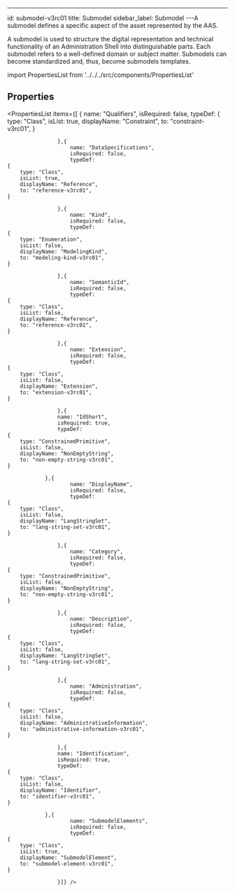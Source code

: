 --- 
id: submodel-v3rc01 
title: Submodel 
sidebar_label: Submodel 
---A submodel defines a specific aspect of the asset represented by the AAS.

<p>
A submodel is used to structure the digital representation and technical
functionality of an Administration Shell into distinguishable parts. Each submodel
refers to a well-defined domain or subject matter. Submodels can become
standardized and, thus, become submodels templates.
</p>

import PropertiesList from '../../../src/components/PropertiesList' 

## Properties 

<PropertiesList items={[ 
{
                        name: "Qualifiers",
                        isRequired: false,
                        typeDef: 
    {
        type: "Class",
        isList: true,
        displayName: "Constraint",
        to: "constraint-v3rc01",
    }
    
                    },{
                        name: "DataSpecifications",
                        isRequired: false,
                        typeDef: 
    {
        type: "Class",
        isList: true,
        displayName: "Reference",
        to: "reference-v3rc01",
    }
    
                    },{
                        name: "Kind",
                        isRequired: false,
                        typeDef: 
    {
        type: "Enumeration",
        isList: false,
        displayName: "ModelingKind",
        to: "modeling-kind-v3rc01",
    }
    
                    },{
                        name: "SemanticId",
                        isRequired: false,
                        typeDef: 
    {
        type: "Class",
        isList: false,
        displayName: "Reference",
        to: "reference-v3rc01",
    }
    
                    },{
                        name: "Extension",
                        isRequired: false,
                        typeDef: 
    {
        type: "Class",
        isList: false,
        displayName: "Extension",
        to: "extension-v3rc01",
    }
    
                    },{
                    name: "IdShort",
                    isRequired: true,
                    typeDef: 
    {
        type: "ConstrainedPrimitive",
        isList: false,
        displayName: "NonEmptyString",
        to: "non-empty-string-v3rc01",
    }
    
                },{
                        name: "DisplayName",
                        isRequired: false,
                        typeDef: 
    {
        type: "Class",
        isList: false,
        displayName: "LangStringSet",
        to: "lang-string-set-v3rc01",
    }
    
                    },{
                        name: "Category",
                        isRequired: false,
                        typeDef: 
    {
        type: "ConstrainedPrimitive",
        isList: false,
        displayName: "NonEmptyString",
        to: "non-empty-string-v3rc01",
    }
    
                    },{
                        name: "Description",
                        isRequired: false,
                        typeDef: 
    {
        type: "Class",
        isList: false,
        displayName: "LangStringSet",
        to: "lang-string-set-v3rc01",
    }
    
                    },{
                        name: "Administration",
                        isRequired: false,
                        typeDef: 
    {
        type: "Class",
        isList: false,
        displayName: "AdministrativeInformation",
        to: "administrative-information-v3rc01",
    }
    
                    },{
                    name: "Identification",
                    isRequired: true,
                    typeDef: 
    {
        type: "Class",
        isList: false,
        displayName: "Identifier",
        to: "identifier-v3rc01",
    }
    
                },{
                        name: "SubmodelElements",
                        isRequired: false,
                        typeDef: 
    {
        type: "Class",
        isList: true,
        displayName: "SubmodelElement",
        to: "submodel-element-v3rc01",
    }
    
                    }]} /> 
 

